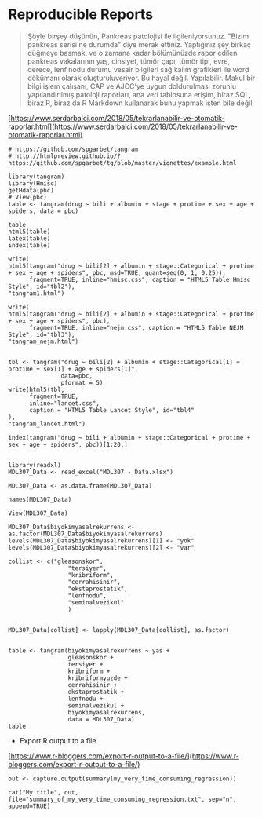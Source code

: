 # Reproducible Reports

> Şöyle birşey düşünün, Pankreas patolojisi ile ilgileniyorsunuz. "Bizim pankreas serisi ne durumda" diye merak ettiniz. Yaptığınız şey birkaç düğmeye basmak, ve o zamana kadar bölümünüzde rapor edilen pankreas vakalarının yaş, cinsiyet, tümör çapı, tümör tipi, evre, derece, lenf nodu durumu vesair bilgileri sağ kalım grafikleri ile word dökümanı olarak oluşturuluveriyor. Bu hayal değil. Yapılabilir. Makul bir bilgi işlem çalışanı, CAP ve AJCC'ye uygun doldurulması zorunlu yapılandırılmış patoloji raporları, ana veri tablosuna erişim, biraz SQL, biraz R, biraz da R Markdown kullanarak bunu yapmak işten bile değil.

[https://www.serdarbalci.com/2018/05/tekrarlanabilir-ve-otomatik-raporlar.html](https://www.serdarbalci.com/2018/05/tekrarlanabilir-ve-otomatik-raporlar.html)

```text
# https://github.com/spgarbet/tangram
# http://htmlpreview.github.io/?https://github.com/spgarbet/tg/blob/master/vignettes/example.html

library(tangram)
library(Hmisc)
getHdata(pbc)
# View(pbc)
table <- tangram(drug ~ bili + albumin + stage + protime + sex + age + spiders, data = pbc)

table
html5(table)
latex(table)
index(table)

write(
html5(tangram("drug ~ bili[2] + albumin + stage::Categorical + protime + sex + age + spiders", pbc, msd=TRUE, quant=seq(0, 1, 0.25)),
      fragment=TRUE, inline="hmisc.css", caption = "HTML5 Table Hmisc Style", id="tbl2"),
"tangram1.html")

write(
html5(tangram("drug ~ bili[2] + albumin + stage::Categorical + protime + sex + age + spiders", pbc),
      fragment=TRUE, inline="nejm.css", caption = "HTML5 Table NEJM Style", id="tbl3"),
"tangram_nejm.html")


tbl <- tangram("drug ~ bili[2] + albumin + stage::Categorical[1] + protime + sex[1] + age + spiders[1]", 
               data=pbc,
               pformat = 5)
write(html5(tbl,
      fragment=TRUE,
      inline="lancet.css",
      caption = "HTML5 Table Lancet Style", id="tbl4"
),
"tangram_lancet.html")

index(tangram("drug ~ bili + albumin + stage::Categorical + protime + sex + age + spiders", pbc))[1:20,]


library(readxl)
MDL307_Data <- read_excel("MDL307 - Data.xlsx")

MDL307_Data <- as.data.frame(MDL307_Data)

names(MDL307_Data)

View(MDL307_Data)

MDL307_Data$biyokimyasalrekurrens <- as.factor(MDL307_Data$biyokimyasalrekurrens)
levels(MDL307_Data$biyokimyasalrekurrens)[1] <- "yok"
levels(MDL307_Data$biyokimyasalrekurrens)[2] <- "var"

collist <- c("gleasonskor",
                 "tersiyer",
                 "kribriform",
                 "cerrahisinir",
                 "ekstaprostatik",
                 "lenfnodu",
                 "seminalvezikul"
                 )


MDL307_Data[collist] <- lapply(MDL307_Data[collist], as.factor)


table <- tangram(biyokimyasalrekurrens ~ yas +
                 gleasonskor +
                 tersiyer +
                 kribriform +
                 kribriformyuzde +
                 cerrahisinir +
                 ekstaprostatik +
                 lenfnodu +
                 seminalvezikul +
                 biyokimyasalrekurrens,
                 data = MDL307_Data)
table
```

* Export R output to a file

[https://www.r-bloggers.com/export-r-output-to-a-file/](https://www.r-bloggers.com/export-r-output-to-a-file/)

```text
out <- capture.output(summary(my_very_time_consuming_regression))

cat("My title", out, file="summary_of_my_very_time_consuming_regression.txt", sep="n", append=TRUE)
```

